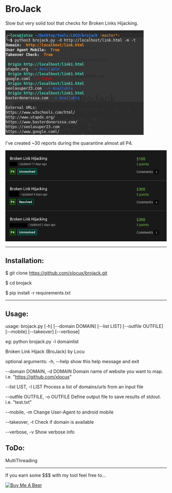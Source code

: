 # BroJack
Slow but very solid tool that checks for Broken Links Hijacking.

![Image description](https://raw.githubusercontent.com/xlocux/brojack/master/brojack.png)

I've created ~30 reports during the quarantine almost all P4.

![Bugcrowd reports](https://raw.githubusercontent.com/xlocux/brojack/master/reports.png)



-----------------------------------------------------------------------

## Installation:

$ git clone https://github.com/xlocux/brojack.git

$ cd brojack

$ pip install -r requirements.txt

------------------------------------------------------------------------


## Usage:

usage: brojack.py [-h] [--domain DOMAIN] [--list LIST] [--outfile OUTFILE] [--mobile] [--takeover] [--verbose]

eg: python brojack.py -l domainlist

Broken Link Hijack (BroJack) by Locu

optional arguments:
  -h, --help            show this help message and exit
  
  --domain DOMAIN, -d DOMAIN
                        Domain name of website you want to map. i.e. "https://github.com/xlocux"
                        
  --list LIST, -l LIST  Process a list of domains/urls from an input file
  
  --outfile OUTFILE, -o OUTFILE
                        Define output file to save results of stdout. i.e. "test.txt"
                        
  --mobile, -m          Change User-Agent to android mobile
  
  --takeover, -t        Check if domain is available
  
  --verbose, -v         Show verbose info


## ToDo:

MultiThreading

  ------------------------------------------------------------------------
  


If you earn some $$$ with my tool feel free to...

<a href="https://www.buymeacoffee.com/Locu" target="_blank"><img src="https://cdn.buymeacoffee.com/buttons/default-white.png" alt="Buy Me A Beer"></a>

